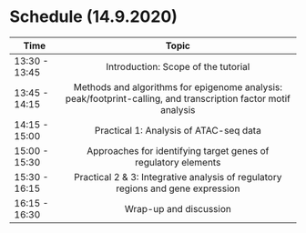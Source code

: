 
# Schedule (14.9.2020)


| Time        | Topic           | 
| ------------- |:-------------:|
| 13:30 - 13:45      | Introduction: Scope of the tutorial |
| 13:45 - 14:15      | Methods and algorithms for epigenome analysis: peak/footprint-calling, and transcription factor motif analysis      |  
|14:15 - 15:00 | Practical 1: Analysis of  ATAC-seq data     | 
|15:00 - 15:30  | Approaches for identifying target genes of regulatory elements     | 
|15:30 - 16:15 | Practical 2 & 3: Integrative analysis of regulatory regions and gene expression   | 
|16:15 - 16:30 | Wrap-up and discussion | 


